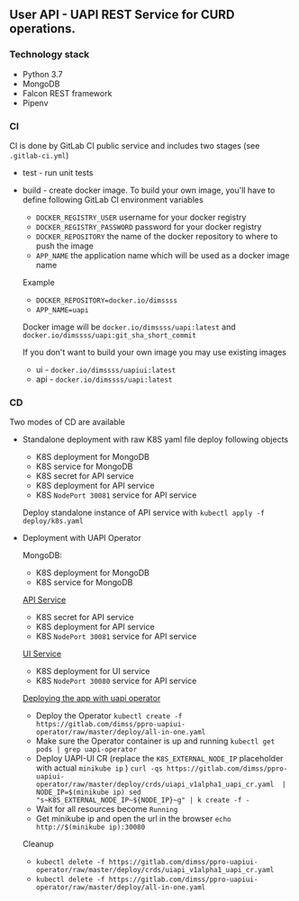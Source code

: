 ## User API - UAPI REST Service for CURD operations.

### Technology stack
- Python 3.7
- MongoDB
- Falcon REST framework
- Pipenv

### CI 
CI is done by GitLab CI public service and includes two stages (see `.gitlab-ci.yml`)
- test - run unit tests 
- build - create docker image. To build your own image, you'll have to define following GitLab CI environment variables
    - `DOCKER_REGISTRY_USER` username for your docker registry 
    - `DOCKER_REGISTRY_PASSWORD` password for your docker registry 
    - `DOCKER_REPOSITORY` the name of the docker repository to where to push the image
    - `APP_NAME` the application name which will be used as a docker image name
    
    Example 
     - `DOCKER_REPOSITORY=docker.io/dimssss`
     - `APP_NAME=uapi`
     
     Docker image will be `docker.io/dimssss/uapi:latest` and `docker.io/dimssss/uapi:git_sha_short_commit`
     
     If you don't want to build your own image you may use existing images
     - ui - `docker.io/dimssss/uapiui:latest`
     - api - `docker.io/dimssss/uapi:latest`

           
### CD 
Two modes of CD are available
- Standalone deployment with raw K8S yaml file deploy following objects
    - K8S deployment for MongoDB
    - K8S service for MongoDB
    - K8S secret for API service 
    - K8S deployment for API service 
    - K8S `NodePort 30081` service for API service

    Deploy standalone instance of API service with `kubectl apply -f deploy/k8s.yaml`

- Deployment with UAPI Operator
    
    MongoDB: 
    - K8S deployment for MongoDB
    - K8S service for MongoDB
    
    [API Service](https://gitlab.com/dimss/ppro-uapi)
    - K8S secret for API service 
    - K8S deployment for API service 
    - K8S `NodePort 30081` service for API service

    [UI Service](https://gitlab.com/dimss/ppro-ui)
    - K8S deployment for UI service 
    - K8S `NodePort 30080` service for API service       
    
    [Deploying the app with uapi operator](https://gitlab.com/dimss/ppro-uapiui-operator)
    
    - Deploy the Operator `kubectl create -f https://gitlab.com/dimss/ppro-uapiui-operator/raw/master/deploy/all-in-one.yaml`
    - Make sure the Operator container is up and running `kubectl get pods | grep uapi-operator`
    - Deploy UAPI-UI CR (replace the `K8S_EXTERNAL_NODE_IP` placeholder with actual `minikube ip` ) `curl -qs https://gitlab.com/dimss/ppro-uapiui-operator/raw/master/deploy/crds/uiapi_v1alpha1_uapi_cr.yaml  | NODE_IP=$(minikube ip) sed "s~K8S_EXTERNAL_NODE_IP~${NODE_IP}~g" | k create -f -`
    - Wait for all resources become `Running`
    - Get minikube ip and open the url in the browser `echo http://$(minikube ip):30080`
    
    Cleanup
    - `kubectl delete -f https://gitlab.com/dimss/ppro-uapiui-operator/raw/master/deploy/crds/uiapi_v1alpha1_uapi_cr.yaml`
    - `kubectl delete -f https://gitlab.com/dimss/ppro-uapiui-operator/raw/master/deploy/all-in-one.yaml`



